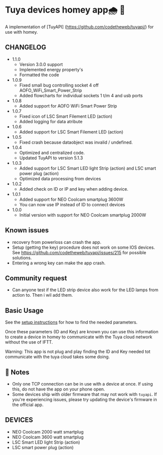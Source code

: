 ﻿# Tuya devices homey app🌧 🔌

A implementation of [TuyAPI] (https://github.com/codetheweb/tuyapi/) for use with homey. 

## CHANGELOG
* 1.1.0
	- Version 3.0.0 support
	- Implemented energy property's
	- Formatted the code
* 1.0.9
	-	Fixed small bug controlling socket 4 off AOFO_WiFi_Smart_Power_Strip
	- 	Added flowcharts for individual sockets 1 t/m 4 and usb ports
* 1.0.8 
	- Added support for AOFO WiFi Smart Power Strip
* 1.0.7
	- Fixed icon of LSC Smart Filement LED (action)
	- Added logging for data atribute 
* 1.0.6 
	- Added support for LSC Smart Filement LED (action)
* 1.0.5
	- Fixed crash because dataobject was invalid / undefined. 
* 1.0.4
	- Optimized and centralized code.  
	- Updated TuyAPI to version 5.1.3 
* 1.0.3
	- Added support for LSC Smart LED light Strip (action)	and LSC smart power plug (action)
	- Optimized data processing from devices
* 1.0.2
	- Added check on ID or IP and key when adding device. 
* 1.0.1
	- Added support for NEO Coolcam smartplug 3600W
	- You can now use IP instead of ID to connect devices
* 1.0.0
	- Initial version with support for NEO Coolcam smartplug 2000W

## Known issues
* recovery from powerloss can crash the app. 
* Setup (getting the key) procedure does not work on some IOS devices. See https://github.com/codetheweb/tuyapi/issues/215 for possible solutions. 
* Entering a wrong key can make the app crash. 
	
## Community request
* Can anyone test if the LED strip device also work for the LED lamps from action to. Then i wil add them.  
	
## Basic Usage
See the [setup instructions](https://github.com/codetheweb/tuyapi/blob/master/docs/SETUP.md) for how to find the needed parameters.

Once these parameters (ID and Key) are known you can use this information to create a device in homey to communicate with the Tuya cloud network without the use of IFTT.

Warning: This app is not plug and play finding the ID and Key needed tot communicate with the tuya cloud takes some doing. 

## 📝 Notes
- Only one TCP connection can be in use with a device at once. If using this, do not have the app on your phone open.
- Some devices ship with older firmware that may not work with `tuyapi`.  If you're experiencing issues, please try updating the device's firmware in the official app.


## DEVICES
- NEO Coolcam 2000 watt smartplug
- NEO Coolcam 3600 watt smartplug
- LSC Smart LED light Strip (action)
- LSC smart power plug (action)

